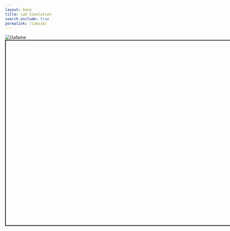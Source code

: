 ```yaml
---
layout: base 
title: Lab Simulation
search_exclude: true
permalink: /labsim/
---
```


<img src="https://private-user-images.githubusercontent.com/179050906/430102645-15a8e99c-4277-4702-82d1-7101ff657d7a.png?jwt=eyJhbGciOiJIUzI1NiIsInR5cCI6IkpXVCJ9.eyJpc3MiOiJnaXRodWIuY29tIiwiYXVkIjoicmF3LmdpdGh1YnVzZXJjb250ZW50LmNvbSIsImtleSI6ImtleTUiLCJleHAiOjE3NDQxNjQzNTksIm5iZiI6MTc0NDE2NDA1OSwicGF0aCI6Ii8xNzkwNTA5MDYvNDMwMTAyNjQ1LTE1YThlOTljLTQyNzctNDcwMi04MmQxLTcxMDFmZjY1N2Q3YS5wbmc_WC1BbXotQWxnb3JpdGhtPUFXUzQtSE1BQy1TSEEyNTYmWC1BbXotQ3JlZGVudGlhbD1BS0lBVkNPRFlMU0E1M1BRSzRaQSUyRjIwMjUwNDA5JTJGdXMtZWFzdC0xJTJGczMlMkZhd3M0X3JlcXVlc3QmWC1BbXotRGF0ZT0yMDI1MDQwOVQwMjAwNTlaJlgtQW16LUV4cGlyZXM9MzAwJlgtQW16LVNpZ25hdHVyZT1lNDZlZGFjMzlkZTAzODZmYmFjMzE0N2ZhNGI3ZTU5ZWZiNTAwNjBmYmZlZWQxN2VlNWNiOTgxZjBhZGY0NzE5JlgtQW16LVNpZ25lZEhlYWRlcnM9aG9zdCJ9.b2VAeIRJyf4ihbeg4Y2QJrmPSuAnX4EkMfiYJ_6pk2g" alt="Gafame">




<!-- Your container (optional) -->
<div id="game-area" style="position: relative; width: 800px; height: 600px; border: 2px solid black;">
  </button>
  <button id="myButton" style="position: absolute; left: 570px; top: -590px;">Click Me</button>
</div>

<script>
  document.getElementById('myButton').addEventListener('click', () => {
    alert("🎯 You clicked the button at (250, 400)!");
  });
</script>
<script type="module">
import { pythonURI, fetchOptions } from '{{ site.baseurl }}/assets/js/api/config.js';

async function fetchLabSims(customURL = `${pythonURI}/api/labsim`) {
    try {
        const response = await fetch(customURL, {
            ...fetchOptions,
            method: 'GET'
        });
        if (!response.ok) {
            throw new Error('Failed to fetch lab sims: ' + response.statusText);
        }
        const data = await response.json();
        const labSimList = document.getElementById('labsim-list');
        labSimList.innerHTML = "";
        data.forEach(sim => {
            const listItem = document.createElement('li');
            listItem.style.display = 'flex';
            listItem.style.alignItems = 'center';
            listItem.style.justifyContent = 'space-between';

            const simText = document.createElement('span');
            simText.textContent = `${sim.age}: ${sim.dna}`;

            const updateButton = document.createElement('button');
            updateButton.textContent = 'Update';
            updateButton.style.marginLeft = '10px';
            updateButton.style.padding = '2px 5px';
            updateButton.onclick = () => promptUpdateLabSim(sim.id, sim.age, sim.dna);

            const deleteButton = document.createElement('button');
            deleteButton.textContent = 'Delete';
            deleteButton.style.marginLeft = '10px';
            deleteButton.style.padding = '2px 5px';
            deleteButton.onclick = () => deleteLabSim(sim.id);

            listItem.appendChild(simText);
            listItem.appendChild(updateButton);
            listItem.appendChild(deleteButton);
            labSimList.appendChild(listItem);
        });
    } catch (error) {
        console.error('Error fetching lab sims:', error);
    }
}

async function addLabSim() {
    const age = document.getElementById('new-sim-age').value;
    const dna = document.getElementById('new-sim-dna').value;
    try {
        const response = await fetch(`${pythonURI}/api/labsim`, {
            ...fetchOptions,
            method: 'POST',
            headers: {
                'Content-Type': 'application/json'
            },
            body: JSON.stringify({ age, dna })
        });
        if (!response.ok) {
            throw new Error('Failed to add lab sim: ' + response.statusText);
        }
        alert('Lab sim added successfully!');
        document.getElementById('new-sim-age').value = '';
        document.getElementById('new-sim-dna').value = '';
        fetchLabSims();
    } catch (error) {
        console.error('Error adding lab sim:', error);
        alert('Error adding lab sim: ' + error.message);
    }
}

async function promptUpdateLabSim(id, age, dna) {
    const newAge = prompt('Enter new age:', age);
    const newDna = prompt('Enter new DNA:', dna);
    if (newAge && newDna) {
        try {
            const response = await fetch(`${pythonURI}/api/labsim`, {
                ...fetchOptions,
                method: 'PUT',
                headers: {
                    'Content-Type': 'application/json'
                },
                body: JSON.stringify({ age, dna, new_age: newAge, new_dna: newDna })
            });
            if (!response.ok) {
                throw new Error('Failed to update lab sim: ' + response.statusText);
            }
            alert('Lab sim updated successfully!');
            fetchLabSims();
        } catch (error) {
            console.error('Error updating lab sim:', error);
            alert('Error updating lab sim: ' + error.message);
        }
    }
}

async function deleteLabSim(id) {
    try {
        const response = await fetch(`${pythonURI}/api/labsim`, {
            ...fetchOptions,
            method: 'DELETE',
            headers: {
                'Content-Type': 'application/json'
            },
            body: JSON.stringify({ id })
        });
        if (!response.ok) {
            throw new Error('Failed to delete lab sim: ' + response.statusText);
        }
        alert('Lab sim deleted successfully!');
        fetchLabSims();
    } catch (error) {
        console.error('Error deleting lab sim:', error);
        alert('Error deleting lab sim: ' + error.message);
    }
}
</script>
